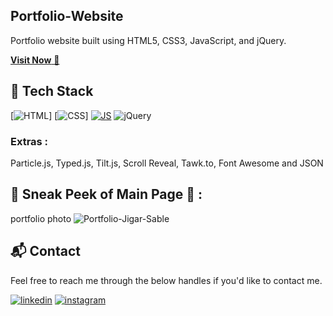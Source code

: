 ## Portfolio-Website
Portfolio website built using HTML5, CSS3, JavaScript, and jQuery.

<a href="[WEBSITE LINK](https://subhashkumar-portfolio.netlify.app/)" target="_blank">**Visit Now** 🚀</a>


## 📌 Tech Stack
[![HTML](https://img.shields.io/badge/html5%20-%23E34F26.svg?&style=for-the-badge&logo=html5&logoColor=white)]
[![CSS](https://img.shields.io/badge/css3%20-%231572B6.svg?&style=for-the-badge&logo=css3&logoColor=white)]
[![JS](https://img.shields.io/badge/javascript%20-%23323330.svg?&style=for-the-badge&logo=javascript&logoColor=%23F7DF1E)](https://github.com/jigar-sable/Portfolio-Website/search?l=javascript)
<img alt="jQuery" src="https://img.shields.io/badge/jquery-%230769AD.svg?style=for-the-badge&logo=jquery&logoColor=white"/>

### Extras : 
Particle.js, Typed.js, Tilt.js, Scroll Reveal, Tawk.to, Font Awesome and JSON

## 📌 Sneak Peek of Main Page 🙈 :
portfolio photo ![Portfolio-Jigar-Sable](https://github.com/user-attachments/assets/c016010f-dafc-404a-adff-730086368644)




<h2>📬 Contact</h2>

Feel free to reach me through the below handles if you'd like to contact me.

[![linkedin](https://img.shields.io/badge/LinkedIn-0077B5?style=for-the-badge&logo=linkedin&logoColor=white)](https://www.linkedin.com/in/subhash-kumar-782513257/)
[![instagram](https://img.shields.io/badge/Instagram-E4405F?style=for-the-badge&logo=instagram&logoColor=white)](https://www.instagram.com/subhash_3319/?next=%2Flivein.now%2Ftagged%2F)
